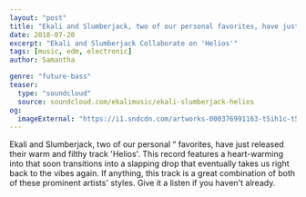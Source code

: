 ```yaml
---
layout: "post"
title: "Ekali and Slumberjack, two of our personal favorites, have just released their warm and filthy track 'Helios'."
date: 2018-07-20
excerpt: "Ekali and Slumberjack Collaborate on 'Helios'"
tags: [music, edm, electronic]
author: Samantha

genre: "future-bass"
teaser:
  type: "soundcloud"
  source: soundcloud.com/ekalimusic/ekali-slumberjack-helios
og:
  imageExternal: "https://i1.sndcdn.com/artworks-000376991163-t5ih1c-t500x500.jpg"
---
```

Ekali and Slumberjack, two of our personal “ favorites, have just released their warm and filthy track 'Helios'. This record features a heart-warming into that soon transitions into a slapping drop that eventually takes us right back to the vibes again. If anything, this track is a great combination of both of these prominent artists' styles. Give it a listen if you haven't already.
